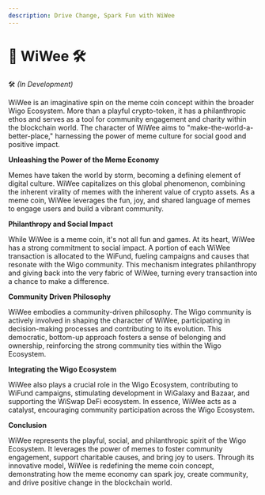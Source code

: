 ```yaml
---
description: Drive Change, Spark Fun with WiWee
---
```


# 👻 WiWee 🛠

🛠 _(In Development)_

WiWee is an imaginative spin on the meme coin concept within the broader Wigo Ecosystem. More than a playful crypto-token, it has a philanthropic ethos and serves as a tool for community engagement and charity within the blockchain world. The character of WiWee aims to "make-the-world-a-better-place," harnessing the power of meme culture for social good and positive impact.



**Unleashing the Power of the Meme Economy**

Memes have taken the world by storm, becoming a defining element of digital culture. WiWee capitalizes on this global phenomenon, combining the inherent virality of memes with the inherent value of crypto assets. As a meme coin, WiWee leverages the fun, joy, and shared language of memes to engage users and build a vibrant community.



**Philanthropy and Social Impact**

While WiWee is a meme coin, it's not all fun and games. At its heart, WiWee has a strong commitment to social impact. A portion of each WiWee transaction is allocated to the WiFund, fueling campaigns and causes that resonate with the Wigo community. This mechanism integrates philanthropy and giving back into the very fabric of WiWee, turning every transaction into a chance to make a difference.



**Community Driven Philosophy**

WiWee embodies a community-driven philosophy. The Wigo community is actively involved in shaping the character of WiWee, participating in decision-making processes and contributing to its evolution. This democratic, bottom-up approach fosters a sense of belonging and ownership, reinforcing the strong community ties within the Wigo Ecosystem.



**Integrating the Wigo Ecosystem**

WiWee also plays a crucial role in the Wigo Ecosystem, contributing to WiFund campaigns, stimulating development in WiGalaxy and Bazaar, and supporting the WiSwap DeFi ecosystem. In essence, WiWee acts as a catalyst, encouraging community participation across the Wigo Ecosystem.



**Conclusion**

WiWee represents the playful, social, and philanthropic spirit of the Wigo Ecosystem. It leverages the power of memes to foster community engagement, support charitable causes, and bring joy to users. Through its innovative model, WiWee is redefining the meme coin concept, demonstrating how the meme economy can spark joy, create community, and drive positive change in the blockchain world.
